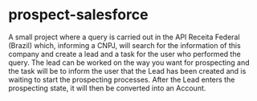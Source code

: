 # prospect-salesforce
A small project where a query is carried out in the API Receita Federal (Brazil) which, informing a CNPJ, will search for the information of this company and create a lead and a task for the user who performed the query. The lead can be worked on the way you want for prospecting and the task will be to inform the user that the Lead has been created and is waiting to start the prospecting processes. After the Lead enters the prospecting state, it will then be converted into an Account.
